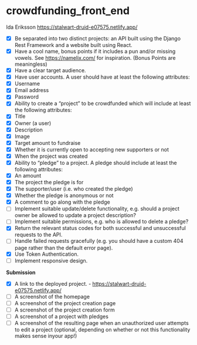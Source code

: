 # crowdfunding_front_end
Ida Eriksson 
https://stalwart-druid-e07575.netlify.app/

- [X] Be separated into two distinct projects: an API built using the Django Rest
Framework and a website built using React.
- [X] Have a cool name, bonus points if it includes a pun and/or missing vowels. See
https://namelix.com/ for inspiration.
(Bonus Points are meaningless)
- [X] Have a clear target audience.
- [X] Have user accounts. A user should have at least the following attributes:
- [X] Username
- [X] Email address
- [X] Password
- [X] Ability to create a “project” to be crowdfunded which will include at least the
following attributes:
- [X] Title
- [X] Owner (a user)
- [X] Description
- [X] Image
- [X] Target amount to fundraise
- [X] Whether it is currently open to accepting new supporters or not
- [X] When the project was created
- [X] Ability to “pledge” to a project. A pledge should include at least the following
attributes:
- [X] An amount
- [X] The project the pledge is for
- [X] The supporter/user (i.e. who created the pledge)
- [X] Whether the pledge is anonymous or not
- [X] A comment to go along with the pledge
- [ ] Implement suitable update/delete functionality, e.g. should a project owner be
allowed to update a project description?
- [ ] Implement suitable permissions, e.g. who is allowed to delete a pledge?
- [X] Return the relevant status codes for both successful and unsuccessful requests
to the API.
- [ ] Handle failed requests gracefully (e.g. you should have a custom 404 page
rather than the default error page).
- [X] Use Token Authentication.
- [ ] Implement responsive design.

**Submission** 
- [X] A link to the deployed project. - https://stalwart-druid-e07575.netlify.app/
- [ ] A screenshot of the homepage
- [ ] A screenshot of the project creation page
- [ ] A screenshot of the project creation form
- [ ] A screenshot of a project with pledges
- [ ] A screenshot of the resulting page when an unauthorized user attempts to edit a project (optional, depending on whether or not this functionality makes sense inyour app!)
